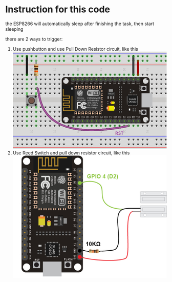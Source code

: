 # Instruction for this code

the ESP8266 will automatically sleep after finishing the task, then start sleeping

there are 2 ways to trigger:
1. Use pushbutton and use Pull Down Resistor circuit, like this
   ![Image](esp8266-external-wake-up.jpg "PushButton trigger")
2. Use Reed Switch and pull down resistor circuit, like this  
   ![Image](ESP8266-Reed-Switch-door-sensor-circuit.jpg "reed switch trigger")

